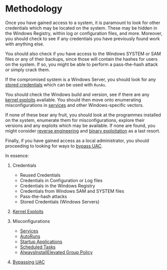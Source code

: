 # Methodology

Once you have gained access to a system, it is paramount to look for other credentials which may be located on the system. These may be hidden in the Windows Registry, within log or configuration files, and more. Moreover, you should check to see if any credentials you have previously found work with anything else.

You should also check if you have access to the Windows SYSTEM or SAM files or any of their backups, since those will contain the hashes for users on the system. If so, you might be able to perform a pass-the-hash attack or simply crack them. 

If the compromised system is a Windows Server, you should look for any [stored credentials](Stored%20Credentials.md) which can be used with `RunAs`.

You should check the Windows build and version, see if there are any [kernel exploits](Kernel%20Exploits.md) available. You should then move onto enumerating misconfigurations in [services](Misconfigured%20Services/index.md) and other Windows-specific vectors.

If none of these bear any fruit, you should look at the programmes installed on the system, enumerate them for misconfigurations, explore their versions and any exploits which may be available. If none are found, you might consider [reverse engineering](../../../Reverse%20Engineering/index.md) and [binary exploitation](../../../Exploitation/Binary%20Exploitation/index.md) as a last resort.

Finally, if you have gained access as a local administrator, you should proceeding to looking for ways to [bypass UAC](Bypassing%20UAC.md).

In essence:
1. Credentials
	- Reused Credentials
	- Credentials in Configuration or Log files
	- Credentials in the Windows Registry
	- Credentials from Windows SAM and SYSTEM files
	- Pass-the-hash attacks
	- Stored Credentials (Windows Servers)

2. [Kernel Exploits](Kernel%20Exploits.md)

3. Misconfigurations
	- [Services](Misconfigured%20Services/index.md)
	- [AutoRuns](AutoRun%20Programmes.md)
	- [Startup Applications](Startup%20Applications.md)
	- [Scheduled Tasks](Scheduled%20Tasks.md)
	- [AlwaysInstallElevated Group Policy](AlwaysInstallElevated%20Group%20Policy.md)

4. [Bypassing UAC](Bypassing%20UAC.md)